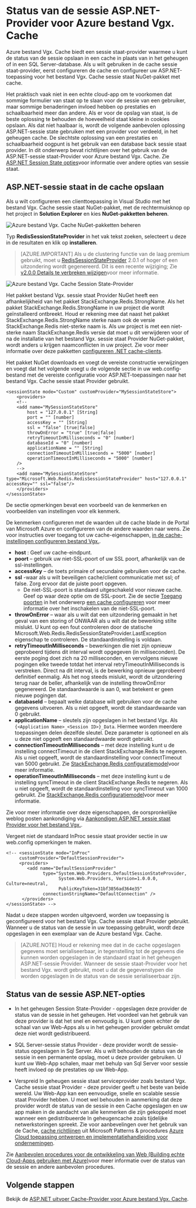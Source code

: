 <properties
    pageTitle="Cache ASP.NET Session State Provider | Microsoft Azure"
    description="Meer informatie over het opslaan van de status van de ASP.NET-sessie met Azure-Cache bestand Vgx."
    services="redis-cache"
    documentationCenter="na"
    authors="steved0x"
    manager="douge"
    editor="tysonn" />
<tags
    ms.service="cache"
    ms.devlang="na"
    ms.topic="article"
    ms.tgt_pltfrm="cache-redis"
    ms.workload="tbd"
    ms.date="09/01/2016"
    ms.author="sdanie" />

# <a name="aspnet-session-state-provider-for-azure-redis-cache"></a>Status van de sessie ASP.NET-Provider voor Azure bestand Vgx. Cache

Azure bestand Vgx. Cache biedt een sessie staat-provider waarmee u kunt de status van de sessie opslaan in een cache in plaats van in het geheugen of in een SQL Server-database. Als u wilt gebruiken in de cache sessie staat-provider, eerst configureren de cache en configureer uw ASP.NET-toepassing voor het bestand Vgx. Cache sessie staat NuGet-pakket met cache.

Het praktisch vaak niet in een echte cloud-app om te voorkomen dat sommige formulier van staat op te slaan voor de sessie van een gebruiker, maar sommige benaderingen invloed hebben op prestaties en schaalbaarheid meer dan andere. Als er voor de opslag van staat, is de beste oplossing te behouden de hoeveelheid staat kleine in cookies opslaan. Als dat niet haalbaar is, wordt de volgende aanbevolen oplossing ASP.NET-sessie state gebruiken met een provider voor verdeeld, in het geheugen cache. De slechtste oplossing van een prestaties en schaalbaarheid oogpunt is het gebruik van een database back sessie staat provider. In dit onderwerp bevat richtlijnen over het gebruik van de ASP.NET-sessie staat-Provider voor Azure bestand Vgx. Cache. Zie [ASP.NET Session State opties](#aspnet-session-state-options)voor informatie over andere opties van sessie staat.

## <a name="store-aspnet-session-state-in-the-cache"></a>ASP.NET-sessie staat in de cache opslaan

Als u wilt configureren een clienttoepassing in Visual Studio met het bestand Vgx. Cache sessie staat NuGet-pakket, met de rechtermuisknop op het project in **Solution Explorer** en kies **NuGet-pakketten beheren**.

![Azure bestand Vgx. Cache NuGet-pakketten beheren](./media/cache-aspnet-session-state-provider/redis-cache-manage-nuget-menu.png)

Typ **RedisSessionStateProvider** in het vak tekst zoeken, selecteert u deze in de resultaten en klik op **installeren**.

>[AZURE.IMPORTANT] Als u de clustering functie van de laag premium gebruikt, moet u [RedisSessionStateProvider](https://www.nuget.org/packages/Microsoft.Web.RedisSessionStateProvider) 2.0.1 of hoger of een uitzondering wordt gegenereerd. Dit is een recente wijziging; Zie [v2.0.0 Details te verbreken wijzigen](https://github.com/Azure/aspnet-redis-providers/wiki/v2.0.0-Breaking-Change-Details)voor meer informatie.

![Azure bestand Vgx. Cache Session State-Provider](./media/cache-aspnet-session-state-provider/redis-cache-session-state-provider.png)

Het pakket bestand Vgx. sessie staat Provider NuGet heeft een afhankelijkheid van het pakket StackExchange.Redis.StrongName. Als het pakket StackExchange.Redis.StrongName in uw project die wordt geïnstalleerd ontbreekt. Houd er rekening mee dat naast het pakket StackExchange.Redis.StrongName sterke naam ook de versie StackExchange.Redis niet-sterke naam is. Als uw project is met een niet-sterke naam StackExchange.Redis versie dat moet u dit verwijderen voor of na de installatie van het bestand Vgx. sessie staat Provider NuGet-pakket, wordt anders u krijgen naamconflicten in uw project. Zie voor meer informatie over deze pakketten [configureren .NET cache-clients](cache-dotnet-how-to-use-azure-redis-cache.md#configure-the-cache-clients).

Het pakket NuGet downloads en voegt de vereiste constructie verwijzingen en voegt dat het volgende voegt u de volgende sectie in uw web.config-bestand met de vereiste configuratie voor ASP.NET-toepassingen naar het bestand Vgx. Cache sessie staat Provider gebruikt.

    <sessionState mode="Custom" customProvider="MySessionStateStore">
        <providers>
        <!--
        <add name="MySessionStateStore"
            host = "127.0.0.1" [String]
            port = "" [number]
            accessKey = "" [String]
            ssl = "false" [true|false]
            throwOnError = "true" [true|false]
            retryTimeoutInMilliseconds = "0" [number]
            databaseId = "0" [number]
            applicationName = "" [String]
            connectionTimeoutInMilliseconds = "5000" [number]
            operationTimeoutInMilliseconds = "5000" [number]
        />
        -->
        <add name="MySessionStateStore" type="Microsoft.Web.Redis.RedisSessionStateProvider" host="127.0.0.1" accessKey="" ssl="false"/>
        </providers>
    </sessionState>

De sectie opmerkingen bevat een voorbeeld van de kenmerken en voorbeelden van instellingen voor elk kenmerk.

De kenmerken configureren met de waarden uit de cache blade in de Portal van Microsoft Azure en configureren van de andere waarden naar wens. Zie voor instructies over toegang tot uw cache-eigenschappen, [in de cache-instellingen configureren bestand Vgx.](cache-configure.md#configure-redis-cache-settings).

-   **host** : Geef uw cache-eindpunt.
-   **poort** – gebruik uw niet-SSL-poort of uw SSL poort, afhankelijk van de ssl-instellingen.
-   **accessKey** – de toets primaire of secundaire gebruiken voor de cache.
-   **ssl** -waar als u wilt beveiligen cache/client communicatie met ssl; of false. Zorg ervoor dat de juiste poort opgeven.
    -   De niet-SSL-poort is standaard uitgeschakeld voor nieuwe cache. Geef op waar deze optie om de SSL-poort. Zie de sectie [Toegang poorten](cache-configure.md#access-ports) in het onderwerp [een cache configureren](cache-configure.md) voor meer informatie over het inschakelen van de niet-SSL-poort.
-   **throwOnError** – waar als u wilt dat een uitzondering gemaakt in het geval van een storing of ONWAAR als u wilt dat de bewerking stilte mislukt. U kunt op een fout controleren door de statische Microsoft.Web.Redis.RedisSessionStateProvider.LastException eigenschap te controleren. De standaardinstelling is voldaan.
-   **retryTimeoutInMilliseconds** – bewerkingen die niet zijn opnieuw geprobeerd tijdens dit interval wordt opgegeven (in milliseconden). De eerste poging doet zich na 20 milliseconden, en vervolgens nieuwe pogingen elke tweede totdat het interval retryTimeoutInMilliseconds is verstreken. Direct na dit interval, is de bewerking opnieuw geprobeerd definitief eenmalig. Als het nog steeds mislukt, wordt de uitzondering terug naar de beller, afhankelijk van de instelling throwOnError gegenereerd. De standaardwaarde is aan 0, wat betekent er geen nieuwe pogingen dat.
-   **databaseId** – bepaalt welke database wilt gebruiken voor de cache gegevens uitvoeren. Als u niet opgeeft, wordt de standaardwaarde van 0 gebruikt.
-   **applicationName** – sleutels zijn opgeslagen in het bestand Vgx. Als `{<Application Name>_<Session ID>}_Data`. Hiermee worden meerdere toepassingen delen dezelfde sleutel. Deze parameter is optioneel en als u deze niet opgeeft een standaardwaarde wordt gebruikt.
-   **connectionTimeoutInMilliseconds** – met deze instelling kunt u de instelling connectTimeout in de client StackExchange.Redis te negeren. Als u niet opgeeft, wordt de standaardinstelling voor connectTimeout van 5000 gebruikt. Zie [StackExchange.Redis configuratiemodel](http://go.microsoft.com/fwlink/?LinkId=398705)voor meer informatie.
-   **operationTimeoutInMilliseconds** – met deze instelling kunt u de instelling syncTimeout in de client StackExchange.Redis te negeren. Als u niet opgeeft, wordt de standaardinstelling voor syncTimeout van 1000 gebruikt. Zie [StackExchange.Redis configuratiemodel](http://go.microsoft.com/fwlink/?LinkId=398705)voor meer informatie.

Zie voor meer informatie over deze eigenschappen, de oorspronkelijke weblog posten aankondiging via [Aankondigen ASP.NET sessie staat Provider voor het bestand Vgx.](http://blogs.msdn.com/b/webdev/archive/2014/05/12/announcing-asp-net-session-state-provider-for-redis-preview-release.aspx).

Vergeet niet de standaard InProc sessie staat provider sectie in uw web.config opmerkingen te maken.

    <!-- <sessionState mode="InProc"
         customProvider="DefaultSessionProvider">
         <providers>
            <add name="DefaultSessionProvider"
                  type="System.Web.Providers.DefaultSessionStateProvider,
                        System.Web.Providers, Version=1.0.0.0, Culture=neutral,
                        PublicKeyToken=31bf3856ad364e35"
                  connectionStringName="DefaultConnection" />
          </providers>
    </sessionState> -->

Nadat u deze stappen worden uitgevoerd, worden uw toepassing is geconfigureerd voor het bestand Vgx. Cache sessie staat Provider gebruikt. Wanneer u de status van de sessie in uw toepassing gebruikt, wordt deze opgeslagen in een exemplaar van de Azure bestand Vgx. Cache.

>[AZURE.NOTE] Houd er rekening mee dat in de cache opgeslagen gegevens moet serialiseerbaar, in tegenstelling tot de gegevens die kunnen worden opgeslagen in de standaard staat in het geheugen ASP.NET-sessie Provider. Wanneer de sessie staat-Provider voor het bestand Vgx. wordt gebruikt, moet u dat de gegevenstypen die worden opgeslagen in de status van de sessie serialiseerbaar zijn.

## <a name="aspnet-session-state-options"></a>Status van de sessie ASP.NET-opties

- In het geheugen Session State-Provider - opgeslagen deze provider de status van de sessie in het geheugen. Het voordeel van het gebruik van deze provider is dat het snel en eenvoudig is. U kunt geen echter de schaal van uw Web-Apps als u in het geheugen provider gebruikt omdat deze niet wordt gedistribueerd.

- SQL Server-sessie status Provider - deze provider wordt de sessie-status opgeslagen in Sql Server. Als u wilt behouden de status van de sessie in een permanente opslag, moet u deze provider gebruiken. U kunt uw Web-App schalen, maar met behulp van Sql Server voor sessie heeft invloed op de prestaties op uw Web-App.

- Verspreid In geheugen sessie staat serviceprovider zoals bestand Vgx. Cache sessie staat Provider - deze provider geeft u het beste van beide wereld. Uw Web-App kan een eenvoudige, snelle en scalable sessie staat Provider hebben. U moet wel behouden in aanmerking dat deze provider wordt de status van de sessie in een Cache opgeslagen en uw app maken in de aandacht van alle kenmerken die zijn gekoppeld moet wanneer een gedistribueerde In geheugencache zoals tijdelijke netwerkstoringen spreekt. Zie voor aanbevelingen over het gebruik van de Cache, [cache richtlijnen](../best-practices-caching.md) uit Microsoft Patterns & procedures [Azure Cloud toepassing ontwerpen en implementatiehandleiding voor ondernemingen](https://github.com/mspnp/azure-guidance).

Zie [Aanbevolen procedures voor de ontwikkeling van Web (Building echte Cloud-Apps gebruiken met Azure)](http://www.asp.net/aspnet/overview/developing-apps-with-windows-azure/building-real-world-cloud-apps-with-windows-azure/web-development-best-practices)voor meer informatie over de status van de sessie en andere aanbevolen procedures.

## <a name="next-steps"></a>Volgende stappen

Bekijk de [ASP.NET uitvoer Cache-Provider voor Azure bestand Vgx. Cache](cache-aspnet-output-cache-provider.md).

